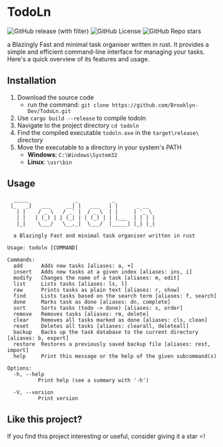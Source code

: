 # TodoLn

![GitHub release (with filter)](https://img.shields.io/github/v/release/Brooklyn-Dev/TodoLn)
![GitHub License](https://img.shields.io/github/license/Brooklyn-Dev/TodoLn?color=blue)
![GitHub Repo stars](https://img.shields.io/github/stars/Brooklyn-Dev/TodoLn?color=yellow)

a Blazingly Fast and minimal task organiser written in rust. It provides a simple and efficient command-line interface for managing your tasks. Here's a quick overview of its features and usage.

## Installation

1.  Download the source code
    -   run the command: `git clone https://github.com/Brooklyn-Dev/TodoLn.git`
2.  Use `cargo build --release` to compile todoln
3.  Navigate to the project directory `cd todoln`
4.  Find the compiled executable `todoln.exe` in the `target\release\` directory
5.  Move the executable to a directory in your system's PATH
    -   **Windows**: `C:\Windows\System32`
    -   **Linux**: `\usr\bin`

## Usage

```
  _____               _           _
 |_   _|   ___     __| |   ___   | |      _ __
   | |    / _ \   / _` |  / _ \  | |     | '_ \
   | |   | (_) | | (_| | | (_) | | |___  | | | |
   |_|    \___/   \__,_|  \___/  |_____| |_| |_|

  a Blazingly Fast and minimal task organiser written in rust

Usage: todoln [COMMAND]

Commands:
  add      Adds new tasks [aliases: a, +]
  insert   Adds new tasks at a given index [aliases: ins, i]
  modify   Changes the name of a task [aliases: m, edit]
  list     Lists tasks [aliases: ls, l]
  raw      Prints tasks as plain text [aliases: r, show]
  find     Lists tasks based on the search term [aliases: f, search]
  done     Marks task as done [aliases: dn, complete]
  sort     Sorts tasks (todo -> done) [aliases: s, order]
  remove   Removes tasks [aliases: rm, delete]
  clear    Removes all tasks marked as done [aliases: cls, clean]
  reset    Deletes all tasks [aliases: clearall, deleteall]
  backup   Backs up the task database to the current directory [aliases: b, export]
  restore  Restores a previously saved backup file [aliases: rest, import]
  help     Print this message or the help of the given subcommand(s)

Options:
  -h, --help
          Print help (see a summary with '-h')

  -V, --version
          Print version
```

## Like this project?

If you find this project interesting or useful, consider giving it a star ⭐️!

